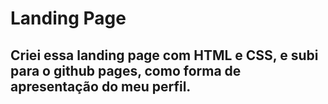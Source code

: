 # Landing Page
## Criei essa landing page com HTML e CSS, e subi para o github pages, como forma de apresentação do meu perfil. 
